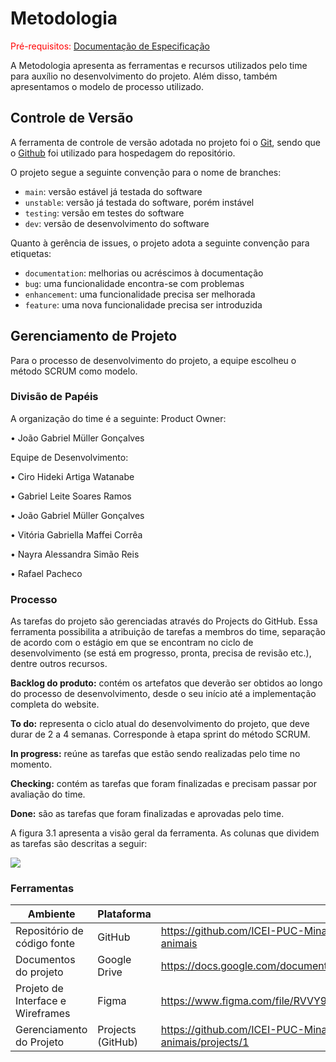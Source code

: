 
# Metodologia

<span style="color:red">Pré-requisitos: <a href="2-Especificação do Projeto.md"> Documentação de Especificação</a></span>

A Metodologia apresenta as ferramentas e recursos utilizados pelo time para auxílio no desenvolvimento do projeto. Além disso, também apresentamos o modelo de processo utilizado.

## Controle de Versão

A ferramenta de controle de versão adotada no projeto foi o
[Git](https://git-scm.com/), sendo que o [Github](https://github.com)
foi utilizado para hospedagem do repositório.

O projeto segue a seguinte convenção para o nome de branches:

- `main`: versão estável já testada do software
- `unstable`: versão já testada do software, porém instável
- `testing`: versão em testes do software
- `dev`: versão de desenvolvimento do software

Quanto à gerência de issues, o projeto adota a seguinte convenção para
etiquetas:

- `documentation`: melhorias ou acréscimos à documentação
- `bug`: uma funcionalidade encontra-se com problemas
- `enhancement`: uma funcionalidade precisa ser melhorada
- `feature`: uma nova funcionalidade precisa ser introduzida

## Gerenciamento de Projeto
Para o processo de desenvolvimento do projeto, a equipe escolheu o método SCRUM como modelo. 


### Divisão de Papéis 

A organização do time é a seguinte:
Product Owner:

• João Gabriel Müller Gonçalves

Equipe de Desenvolvimento:

• Ciro Hideki Artiga Watanabe

• Gabriel Leite Soares Ramos

• João Gabriel Müller Gonçalves

• Vitória Gabriella Maffei Corrêa

• Nayra Alessandra Simão Reis

• Rafael Pacheco

### Processo

As tarefas do projeto são gerenciadas através do Projects do GitHub. Essa ferramenta possibilita a atribuição de tarefas a membros do time, separação de acordo com o estágio em que se encontram no ciclo de desenvolvimento (se está em progresso, pronta, precisa de revisão etc.), dentre outros recursos.

**Backlog do produto:** contém os artefatos que deverão ser obtidos ao longo do processo de desenvolvimento, desde o seu início até a implementação completa do website.

**To do:** representa o ciclo atual do desenvolvimento do projeto, que deve durar de 2 a 4 semanas. Corresponde à etapa sprint do método SCRUM.

**In progress:** reúne as tarefas que estão sendo realizadas pelo time no momento.

**Checking:** contém as tarefas que foram finalizadas e precisam passar por avaliação do time.

**Done:** são as tarefas que foram finalizadas e aprovadas pelo time.

 A figura 3.1 apresenta a visão geral da ferramenta. As colunas que dividem as tarefas são descritas a seguir:

<img src=" C:\Users\vitor\OneDrive\Documentos\GitHub\pmv-ads-2021-2-e1-proj-web-t1-grupo-1-animais\src\img\metodologiaprocesso.png" />


### Ferramentas

| Ambiente | Plataforma | Links de Acesso |
|----------|------------|-----------------|
|Repositório de código fonte|GitHub|https://github.com/ICEI-PUC-Minas-PMV-ADS/pmv-ads-2021-2-e1-proj-web-t1-grupo-1-animais | 
|Documentos do projeto|Google Drive|https://docs.google.com/document/d/1wC5yLWQpPcvxorXTY3Je7Qb0yQPxPekNlh5i8OsFOYc/edit# |
|Projeto de Interface e  Wireframes|Figma|https://www.figma.com/file/RVVY9vUzOz2UAcDXo3sfMQ/Wireframe-Animais?node-id=0%3A1 |
|Gerenciamento do Projeto|Projects (GitHub)|https://github.com/ICEI-PUC-Minas-PMV-ADS/pmv-ads-2021-2-e1-proj-web-t1-grupo-1-animais/projects/1 |
 
